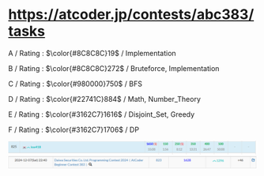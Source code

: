 # https://atcoder.jp/contests/abc383/tasks

A / Rating : $\color{#8C8C8C}19$ / Implementation

B / Rating : $\color{#8C8C8C}272$ / Bruteforce, Implementation

C / Rating : $\color{#980000}750$ / BFS

D / Rating : $\color{#22741C}884$ / Math, Number_Theory

E / Rating : $\color{#3162C7}1616$ / Disjoint_Set, Greedy

F / Rating : $\color{#3162C7}1706$ / DP

![My Image](https://github.com/kss418/Atcoder/blob/main/ABC/Images/Standings/383.png)
![My Image](https://github.com/kss418/Atcoder/blob/main/ABC/Images/Performance/383.png)
